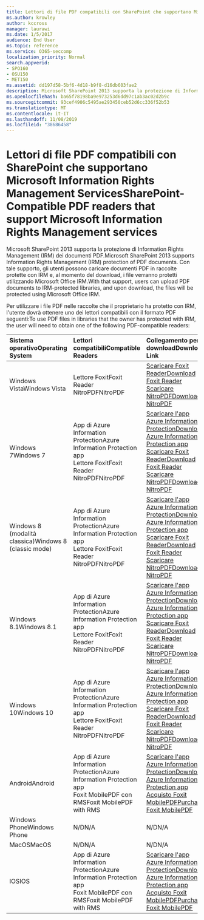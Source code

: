 ```yaml
---
title: Lettori di file PDF compatibili con SharePoint che supportano Microsoft Information Rights Management Services
ms.author: krowley
author: kccross
manager: laurawi
ms.date: 1/5/2017
audience: End User
ms.topic: reference
ms.service: O365-seccomp
localization_priority: Normal
search.appverid:
- SPO160
- OSU150
- MET150
ms.assetid: dd197d58-5bf6-4d18-b9f8-d16db603fae2
description: Microsoft SharePoint 2013 supporta la protezione di Information Rights Management (IRM) dei documenti PDF. Con tale supporto, gli utenti possono caricare documenti PDF in raccolte protette con IRM e, al momento del download, i file verranno protetti utilizzando Microsoft Office IRM.
ms.openlocfilehash: ba65f78198ba9e973253d6dd97c1ab3ac02d2b9c
ms.sourcegitcommit: 93cef4906c5495ae293450ceb52d6cc336f52b53
ms.translationtype: MT
ms.contentlocale: it-IT
ms.lasthandoff: 11/08/2019
ms.locfileid: "38686458"
---
```

# <a name="sharepoint-compatible-pdf-readers-that-support-microsoft-information-rights-management-services"></a><span data-ttu-id="b1b9d-104">Lettori di file PDF compatibili con SharePoint che supportano Microsoft Information Rights Management Services</span><span class="sxs-lookup"><span data-stu-id="b1b9d-104">SharePoint-Compatible PDF readers that support Microsoft Information Rights Management services</span></span>

<span data-ttu-id="b1b9d-105">Microsoft SharePoint 2013 supporta la protezione di Information Rights Management (IRM) dei documenti PDF.</span><span class="sxs-lookup"><span data-stu-id="b1b9d-105">Microsoft SharePoint 2013 supports Information Rights Management (IRM) protection of PDF documents.</span></span> <span data-ttu-id="b1b9d-106">Con tale supporto, gli utenti possono caricare documenti PDF in raccolte protette con IRM e, al momento del download, i file verranno protetti utilizzando Microsoft Office IRM.</span><span class="sxs-lookup"><span data-stu-id="b1b9d-106">With that support, users can upload PDF documents to IRM-protected libraries, and upon download, the files will be protected using Microsoft Office IRM.</span></span>
  
<span data-ttu-id="b1b9d-107">Per utilizzare i file PDF nelle raccolte che il proprietario ha protetto con IRM, l'utente dovrà ottenere uno dei lettori compatibili con il formato PDF seguenti:</span><span class="sxs-lookup"><span data-stu-id="b1b9d-107">To use PDF files in libraries that the owner has protected with IRM, the user will need to obtain one of the following PDF-compatible readers:</span></span>
  
|<span data-ttu-id="b1b9d-108">**Sistema operativo**</span><span class="sxs-lookup"><span data-stu-id="b1b9d-108">**Operating System**</span></span>|<span data-ttu-id="b1b9d-109">**Lettori compatibili**</span><span class="sxs-lookup"><span data-stu-id="b1b9d-109">**Compatible Readers**</span></span>|<span data-ttu-id="b1b9d-110">**Collegamento per il download**</span><span class="sxs-lookup"><span data-stu-id="b1b9d-110">**Download Link**</span></span>|
|:-----|:-----|:-----|
|<span data-ttu-id="b1b9d-111">Windows Vista</span><span class="sxs-lookup"><span data-stu-id="b1b9d-111">Windows Vista</span></span>  <br/> |<span data-ttu-id="b1b9d-112">Lettore Foxit</span><span class="sxs-lookup"><span data-stu-id="b1b9d-112">Foxit Reader</span></span>  <br/> <span data-ttu-id="b1b9d-113">NitroPDF</span><span class="sxs-lookup"><span data-stu-id="b1b9d-113">NitroPDF</span></span>  <br/> |[<span data-ttu-id="b1b9d-114">Scaricare Foxit Reader</span><span class="sxs-lookup"><span data-stu-id="b1b9d-114">Download Foxit Reader</span></span>](https://go.microsoft.com/fwlink/?linkid=253210) <br/> [<span data-ttu-id="b1b9d-115">Scaricare NitroPDF</span><span class="sxs-lookup"><span data-stu-id="b1b9d-115">Download NitroPDF</span></span>](https://www.gonitro.com/pdf-reader) <br/> |
|<span data-ttu-id="b1b9d-116">Windows 7</span><span class="sxs-lookup"><span data-stu-id="b1b9d-116">Windows 7</span></span>  <br/> |<span data-ttu-id="b1b9d-117">App di Azure Information Protection</span><span class="sxs-lookup"><span data-stu-id="b1b9d-117">Azure Information Protection app</span></span>  <br/> <span data-ttu-id="b1b9d-118">Lettore Foxit</span><span class="sxs-lookup"><span data-stu-id="b1b9d-118">Foxit Reader</span></span>  <br/> <span data-ttu-id="b1b9d-119">NitroPDF</span><span class="sxs-lookup"><span data-stu-id="b1b9d-119">NitroPDF</span></span>  <br/> |[<span data-ttu-id="b1b9d-120">Scaricare l'app Azure Information Protection</span><span class="sxs-lookup"><span data-stu-id="b1b9d-120">Download Azure Information Protection app</span></span>](https://go.microsoft.com/fwlink/?linkid=837797) <br/> [<span data-ttu-id="b1b9d-121">Scaricare Foxit Reader</span><span class="sxs-lookup"><span data-stu-id="b1b9d-121">Download Foxit Reader</span></span>](https://go.microsoft.com/fwlink/?linkid=253210) <br/> [<span data-ttu-id="b1b9d-122">Scaricare NitroPDF</span><span class="sxs-lookup"><span data-stu-id="b1b9d-122">Download NitroPDF</span></span>](https://www.gonitro.com/pdf-reader) <br/> |
|<span data-ttu-id="b1b9d-123">Windows 8 (modalità classica)</span><span class="sxs-lookup"><span data-stu-id="b1b9d-123">Windows 8 (classic mode)</span></span>  <br/> |<span data-ttu-id="b1b9d-124">App di Azure Information Protection</span><span class="sxs-lookup"><span data-stu-id="b1b9d-124">Azure Information Protection app</span></span>  <br/> <span data-ttu-id="b1b9d-125">Lettore Foxit</span><span class="sxs-lookup"><span data-stu-id="b1b9d-125">Foxit Reader</span></span>  <br/> <span data-ttu-id="b1b9d-126">NitroPDF</span><span class="sxs-lookup"><span data-stu-id="b1b9d-126">NitroPDF</span></span>  <br/> |[<span data-ttu-id="b1b9d-127">Scaricare l'app Azure Information Protection</span><span class="sxs-lookup"><span data-stu-id="b1b9d-127">Download Azure Information Protection app</span></span>](https://go.microsoft.com/fwlink/?linkid=837797) <br/> [<span data-ttu-id="b1b9d-128">Scaricare Foxit Reader</span><span class="sxs-lookup"><span data-stu-id="b1b9d-128">Download Foxit Reader</span></span>](https://go.microsoft.com/fwlink/?linkid=253210) <br/> [<span data-ttu-id="b1b9d-129">Scaricare NitroPDF</span><span class="sxs-lookup"><span data-stu-id="b1b9d-129">Download NitroPDF</span></span>](https://www.gonitro.com/pdf-reader) <br/> |
|<span data-ttu-id="b1b9d-130">Windows 8.1</span><span class="sxs-lookup"><span data-stu-id="b1b9d-130">Windows 8.1</span></span>  <br/> |<span data-ttu-id="b1b9d-131">App di Azure Information Protection</span><span class="sxs-lookup"><span data-stu-id="b1b9d-131">Azure Information Protection app</span></span>  <br/> <span data-ttu-id="b1b9d-132">Lettore Foxit</span><span class="sxs-lookup"><span data-stu-id="b1b9d-132">Foxit Reader</span></span>  <br/> <span data-ttu-id="b1b9d-133">NitroPDF</span><span class="sxs-lookup"><span data-stu-id="b1b9d-133">NitroPDF</span></span>  <br/> |[<span data-ttu-id="b1b9d-134">Scaricare l'app Azure Information Protection</span><span class="sxs-lookup"><span data-stu-id="b1b9d-134">Download Azure Information Protection app</span></span>](https://go.microsoft.com/fwlink/?linkid=837797) <br/> [<span data-ttu-id="b1b9d-135">Scaricare Foxit Reader</span><span class="sxs-lookup"><span data-stu-id="b1b9d-135">Download Foxit Reader</span></span>](https://go.microsoft.com/fwlink/?linkid=253210) <br/> [<span data-ttu-id="b1b9d-136">Scaricare NitroPDF</span><span class="sxs-lookup"><span data-stu-id="b1b9d-136">Download NitroPDF</span></span>](https://www.gonitro.com/pdf-reader) <br/> |
|<span data-ttu-id="b1b9d-137">Windows 10</span><span class="sxs-lookup"><span data-stu-id="b1b9d-137">Windows 10</span></span>  <br/> |<span data-ttu-id="b1b9d-138">App di Azure Information Protection</span><span class="sxs-lookup"><span data-stu-id="b1b9d-138">Azure Information Protection app</span></span>  <br/> <span data-ttu-id="b1b9d-139">Lettore Foxit</span><span class="sxs-lookup"><span data-stu-id="b1b9d-139">Foxit Reader</span></span>  <br/> <span data-ttu-id="b1b9d-140">NitroPDF</span><span class="sxs-lookup"><span data-stu-id="b1b9d-140">NitroPDF</span></span>  <br/> |[<span data-ttu-id="b1b9d-141">Scaricare l'app Azure Information Protection</span><span class="sxs-lookup"><span data-stu-id="b1b9d-141">Download Azure Information Protection app</span></span>](https://go.microsoft.com/fwlink/?linkid=837797) <br/> [<span data-ttu-id="b1b9d-142">Scaricare Foxit Reader</span><span class="sxs-lookup"><span data-stu-id="b1b9d-142">Download Foxit Reader</span></span>](https://go.microsoft.com/fwlink/?linkid=253210) <br/> [<span data-ttu-id="b1b9d-143">Scaricare NitroPDF</span><span class="sxs-lookup"><span data-stu-id="b1b9d-143">Download NitroPDF</span></span>](https://www.gonitro.com/pdf-reader) <br/> |
|<span data-ttu-id="b1b9d-144">Android</span><span class="sxs-lookup"><span data-stu-id="b1b9d-144">Android</span></span>  <br/> |<span data-ttu-id="b1b9d-145">App di Azure Information Protection</span><span class="sxs-lookup"><span data-stu-id="b1b9d-145">Azure Information Protection app</span></span>  <br/> <span data-ttu-id="b1b9d-146">Foxit MobilePDF con RMS</span><span class="sxs-lookup"><span data-stu-id="b1b9d-146">Foxit MobilePDF with RMS</span></span>  <br/> |[<span data-ttu-id="b1b9d-147">Scaricare l'app Azure Information Protection</span><span class="sxs-lookup"><span data-stu-id="b1b9d-147">Download Azure Information Protection app</span></span>](https://go.microsoft.com/fwlink/?linkid=836827) <br/> [<span data-ttu-id="b1b9d-148">Acquisto Foxit MobilePDF</span><span class="sxs-lookup"><span data-stu-id="b1b9d-148">Purchase Foxit MobilePDF</span></span>](https://play.google.com/store/apps/details?id=com.foxit.mobile.pdf.lite) <br/> |
|<span data-ttu-id="b1b9d-149">Windows Phone</span><span class="sxs-lookup"><span data-stu-id="b1b9d-149">Windows Phone</span></span>  <br/> |<span data-ttu-id="b1b9d-150">N/D</span><span class="sxs-lookup"><span data-stu-id="b1b9d-150">N/A</span></span>  <br/> |<span data-ttu-id="b1b9d-151">N/D</span><span class="sxs-lookup"><span data-stu-id="b1b9d-151">N/A</span></span>  <br/> |
|<span data-ttu-id="b1b9d-152">MacOS</span><span class="sxs-lookup"><span data-stu-id="b1b9d-152">MacOS</span></span>  <br/> |<span data-ttu-id="b1b9d-153">N/D</span><span class="sxs-lookup"><span data-stu-id="b1b9d-153">N/A</span></span>  <br/> |<span data-ttu-id="b1b9d-154">N/D</span><span class="sxs-lookup"><span data-stu-id="b1b9d-154">N/A</span></span>  <br/> |
|<span data-ttu-id="b1b9d-155">IOS</span><span class="sxs-lookup"><span data-stu-id="b1b9d-155">IOS</span></span>  <br/> |<span data-ttu-id="b1b9d-156">App di Azure Information Protection</span><span class="sxs-lookup"><span data-stu-id="b1b9d-156">Azure Information Protection app</span></span>  <br/> <span data-ttu-id="b1b9d-157">Foxit MobilePDF con RMS</span><span class="sxs-lookup"><span data-stu-id="b1b9d-157">Foxit MobilePDF with RMS</span></span>  <br/> |[<span data-ttu-id="b1b9d-158">Scaricare l'app Azure Information Protection</span><span class="sxs-lookup"><span data-stu-id="b1b9d-158">Download Azure Information Protection app</span></span>](https://go.microsoft.com/fwlink/?linkid=836828) <br/> [<span data-ttu-id="b1b9d-159">Acquisto Foxit MobilePDF</span><span class="sxs-lookup"><span data-stu-id="b1b9d-159">Purchase Foxit MobilePDF</span></span>](https://play.google.com/store/apps/details?id=com.foxit.mobile.pdf.lite) <br/> |
   

